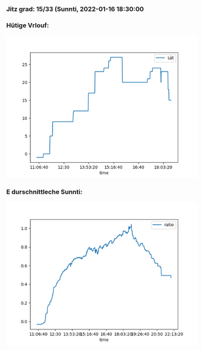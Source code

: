 ### Jitz grad: 15/33 (Sunnti, 2022-01-16 18:30:00

### Hütige Vrlouf:
![Graph](Today.png)

### E durschnittleche Sunnti:
![Graph](Sunnti.png)